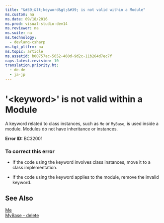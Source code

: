 ```yaml
---
title: "&#39;&lt;keyword&gt;&#39; is not valid within a Module"
ms.custom: na
ms.date: 09/18/2016
ms.prod: visual-studio-dev14
ms.reviewer: na
ms.suite: na
ms.technology: 
  - devlang-csharp
ms.tgt_pltfrm: na
ms.topic: article
ms.assetid: b00757ac-5652-460d-9d2c-11b264d7ec7f
caps.latest.revision: 10
translation.priority.ht: 
  - de-de
  - ja-jp
---
```

# &#39;&lt;keyword&gt;&#39; is not valid within a Module
A keyword related to class instances, such as `Me` or `MyBase`, is used inside a module. Modules do not have inheritance or instances.  
  
 **Error ID:** BC32001  
  
### To correct this error  
  
-   If the code using the keyword involves class instances, move it to a class implementation.  
  
-   If the code using the keyword applies to the module, remove the invalid keyword.  
  
## See Also  
 [Me](assetId:///a65973c7-cf06-4547-9b25-9fba885525c2)   
 [MyBase - delete](assetId:///52491d06-6451-4f6f-9aa6-8fab59bbc2b9)